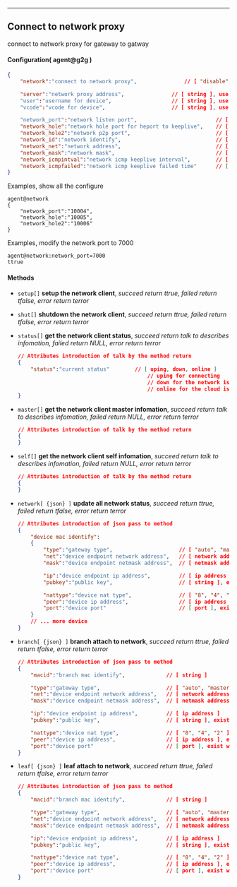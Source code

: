 ***
## Connect to network proxy
connect to network proxy for gateway to gatway

#### Configuration( agent@g2g )
```json
{
    "network":"connect to network proxy",               // [ "disable", "enable" ]

    "server":"network proxy address",               // [ string ], use the remote:server when this none
    "user":"username for device",                   // [ string ], use the remote:user when this none
    "vcode":"vcode for device",                     // [ string ], use the remote:vcode when this none

    "network_port":"network listen port",                         // [ number ]
    "network_hole":"network hole port for heport to keeplive",    // [ number ]
    "network_hole2":"network p2p port",                           // [ number ]
    "network_id":"network identify",                              // [ string ]
    "network_net":"network address",                              // [ string ]
    "network_mask":"network mask",                                // [ string ]
    "network_icmpintval":"network icmp keeplive interval",        // [ number ], the unit is second
    "network_icmpfailed":"network icmp keeplive failed time"      // [ number ]
}
```
Examples, show all the configure
```shell
agent@network
{
    "network_port":"10004",
    "network_hole":"10005",
    "network_hole2":"10006"
}
```  
Examples, modify the network port to 7000
```shell
agent@network:network_port=7000
ttrue
```  


#### **Methods**

+ `setup[]` **setup the network client**, *succeed return ttrue, failed return tfalse, error return terror*

+ `shut[]` **shutdown the network client**, *succeed return ttrue, failed return tfalse, error return terror*

+ `status[]` **get the network client status**, *succeed return talk to describes infomation, failed return NULL, error return terror*
    ```json
    // Attributes introduction of talk by the method return
    {
        "status":"current status"        // [ uping, down, online ]
                                             // uping for connecting
                                             // down for the network is down
                                             // online for the cloud is connect succeed
    }
    ```

+ `master[]` **get the network client master infomation**, *succeed return talk to describes infomation, failed return NULL, error return terror*
    ```json
    // Attributes introduction of talk by the method return
    {
    }
    ```

+ `self[]` **get the network client self infomation**, *succeed return talk to describes infomation, failed return NULL, error return terror*
    ```json
    // Attributes introduction of talk by the method return
    {
    }
    ```



+ `network[ {json} ]` **update all network status**, *succeed return ttrue, failed return tfalse, error return terror*
    ```json
    // Attributes introduction of json pass to method
    {
        "device mac identify":
        {
            "type":"gateway type",                     // [ "auto", "master", "branch" ], default is "auto"
            "net":"device endpoint network address",   // [ network address ]
            "mask":"device endpoint netmask address",  // [ netmask address ]

            "ip":"device endpoint ip address",         // [ ip address ]
            "pubkey":"public key",                     // [ string ], exist when device attach

            "nattype":"device nat type",               // [ "8", "4", "2" ], exist when device attach
            "peer":"device ip address",                // [ ip address ], exist when device attach
            "port":"device port"                       // [ port ], exist when device attach
        }
        // ... more device
    }
    ```

+ `branch[ {json} ]` **branch attach to network**, *succeed return ttrue, failed return tfalse, error return terror*
    ```json
    // Attributes introduction of json pass to method
    {
        "macid":"branch mac identify",             // [ string ]

        "type":"gateway type",                     // [ "auto", "master", "branch" ], default is "auto"
        "net":"device endpoint network address",   // [ network address ]
        "mask":"device endpoint netmask address",  // [ netmask address ]

        "ip":"device endpoint ip address",         // [ ip address ]
        "pubkey":"public key",                     // [ string ], exist when device attach

        "nattype":"device nat type",               // [ "8", "4", "2" ], exist when device attach
        "peer":"device ip address",                // [ ip address ], exist when device attach
        "port":"device port"                       // [ port ], exist when device attach
    }
    ```

+ `leaf[ {json} ]` **leaf attach to network**, *succeed return ttrue, failed return tfalse, error return terror*
    ```json
    // Attributes introduction of json pass to method
    {
        "macid":"branch mac identify",             // [ string ]

        "type":"gateway type",                     // [ "auto", "master", "branch" ], default is "auto"
        "net":"device endpoint network address",   // [ network address ]
        "mask":"device endpoint netmask address",  // [ netmask address ]

        "ip":"device endpoint ip address",         // [ ip address ]
        "pubkey":"public key",                     // [ string ], exist when device attach

        "nattype":"device nat type",               // [ "8", "4", "2" ], exist when device attach
        "peer":"device ip address",                // [ ip address ], exist when device attach
        "port":"device port"                       // [ port ], exist when device attach
    }
    ```

